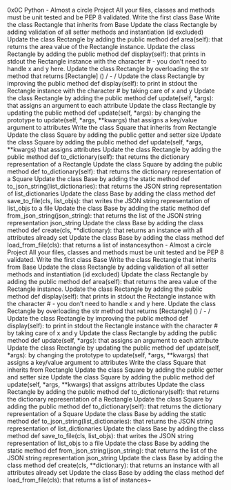 0x0C Python - Almost a circle Project All your files, classes and methods must be unit tested and be PEP 8 validated. Write the first class Base Write the class Rectangle that inherits from Base Update the class Rectangle by adding validation of all setter methods and instantiation (id excluded) Update the class Rectangle by adding the public method def area(self): that returns the area value of the Rectangle instance. Update the class Rectangle by adding the public method def display(self): that prints in stdout the Rectangle instance with the character # - you don’t need to handle x and y here. Update the class Rectangle by overloading the str method that returns [Rectangle] () / - / Update the class Rectangle by improving the public method def display(self): to print in stdout the Rectangle instance with the character # by taking care of x and y Update the class Rectangle by adding the public method def update(self, *args): that assigns an argument to each attribute Update the class Rectangle by updating the public method def update(self, *args): by changing the prototype to update(self, *args, **kwargs) that assigns a key/value argument to attributes Write the class Square that inherits from Rectangle Update the class Square by adding the public getter and setter size Update the class Square by adding the public method def update(self, *args, **kwargs) that assigns attributes Update the class Rectangle by adding the public method def to_dictionary(self): that returns the dictionary representation of a Rectangle Update the class Square by adding the public method def to_dictionary(self): that returns the dictionary representation of a Square Update the class Base by adding the static method def to_json_string(list_dictionaries): that returns the JSON string representation of list_dictionaries Update the class Base by adding the class method def save_to_file(cls, list_objs): that writes the JSON string representation of list_objs to a file Update the class Base by adding the static method def from_json_string(json_string): that returns the list of the JSON string representation json_string Update the class Base by adding the class method def create(cls, **dictionary): that returns an instance with all attributes already set Update the class Base by adding the class method def load_from_file(cls): that returns a list of instancesython - Almost a circle Project All your files, classes and methods must be unit tested and be PEP 8 validated. Write the first class Base Write the class Rectangle that inherits from Base Update the class Rectangle by adding validation of all setter methods and instantiation (id excluded) Update the class Rectangle by adding the public method def area(self): that returns the area value of the Rectangle instance. Update the class Rectangle by adding the public method def display(self): that prints in stdout the Rectangle instance with the character # - you don’t need to handle x and y here. Update the class Rectangle by overloading the str method that returns [Rectangle] () / - / Update the class Rectangle by improving the public method def display(self): to print in stdout the Rectangle instance with the character # by taking care of x and y Update the class Rectangle by adding the public method def update(self, *args): that assigns an argument to each attribute Update the class Rectangle by updating the public method def update(self, *args): by changing the prototype to update(self, *args, **kwargs) that assigns a key/value argument to attributes Write the class Square that inherits from Rectangle Update the class Square by adding the public getter and setter size Update the class Square by adding the public method def update(self, *args, **kwargs) that assigns attributes Update the class Rectangle by adding the public method def to_dictionary(self): that returns the dictionary representation of a Rectangle Update the class Square by adding the public method def to_dictionary(self): that returns the dictionary representation of a Square Update the class Base by adding the static method def to_json_string(list_dictionaries): that returns the JSON string representation of list_dictionaries Update the class Base by adding the class method def save_to_file(cls, list_objs): that writes the JSON string representation of list_objs to a file Update the class Base by adding the static method def from_json_string(json_string): that returns the list of the JSON string representation json_string Update the class Base by adding the class method def create(cls, **dictionary): that returns an instance with all attributes already set Update the class Base by adding the class method def load_from_file(cls): that returns a list of instances~